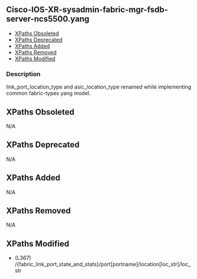 ## Cisco-IOS-XR-sysadmin-fabric-mgr-fsdb-server-ncs5500.yang

- [XPaths Obsoleted](#xpaths-obsoleted)
- [XPaths Deprecated](#xpaths-deprecated)
- [XPaths Added](#xpaths-added)
- [XPaths Removed](#xpaths-removed)
- [XPaths Modified](#xpaths-modified)

### Description

link_port_location_type and asic_location_type renamed while implementing common fabric-types yang model.

## XPaths Obsoleted

N/A

## XPaths Deprecated

N/A

## XPaths Added

N/A

## XPaths Removed

N/A

## XPaths Modified

- (L367)	/{fabric_link_port_state_and_stats}/port[portname]/location[loc_str]/loc_str

